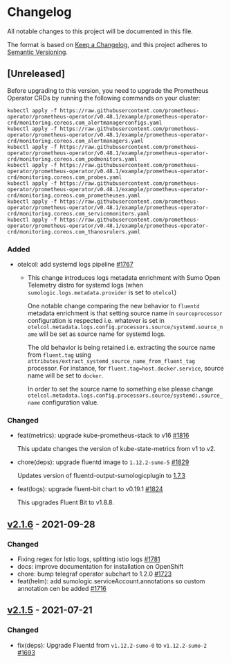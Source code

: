 # Changelog

All notable changes to this project will be documented in this file.

The format is based on [Keep a Changelog](https://keepachangelog.com/en/1.0.0/),
and this project adheres to [Semantic Versioning](https://semver.org/spec/v2.0.0.html).

## [Unreleased]

Before upgrading to this version, you need to upgrade the Prometheus Operator CRDs
by running the following commands on your cluster:

```shell
kubectl apply -f https://raw.githubusercontent.com/prometheus-operator/prometheus-operator/v0.48.1/example/prometheus-operator-crd/monitoring.coreos.com_alertmanagerconfigs.yaml
kubectl apply -f https://raw.githubusercontent.com/prometheus-operator/prometheus-operator/v0.48.1/example/prometheus-operator-crd/monitoring.coreos.com_alertmanagers.yaml
kubectl apply -f https://raw.githubusercontent.com/prometheus-operator/prometheus-operator/v0.48.1/example/prometheus-operator-crd/monitoring.coreos.com_podmonitors.yaml
kubectl apply -f https://raw.githubusercontent.com/prometheus-operator/prometheus-operator/v0.48.1/example/prometheus-operator-crd/monitoring.coreos.com_probes.yaml
kubectl apply -f https://raw.githubusercontent.com/prometheus-operator/prometheus-operator/v0.48.1/example/prometheus-operator-crd/monitoring.coreos.com_prometheuses.yaml
kubectl apply -f https://raw.githubusercontent.com/prometheus-operator/prometheus-operator/v0.48.1/example/prometheus-operator-crd/monitoring.coreos.com_servicemonitors.yaml
kubectl apply -f https://raw.githubusercontent.com/prometheus-operator/prometheus-operator/v0.48.1/example/prometheus-operator-crd/monitoring.coreos.com_thanosrulers.yaml
```

### Added

- otelcol: add systemd logs pipeline [#1767][#1767]

  - This change introduces logs metadata enrichment with Sumo Open Telemetry
    distro for systemd logs (when `sumologic.logs.metadata.provider` is set to
    `otelcol`)

    One notable change comparing the new behavior to `fluentd` metadata enrichment
    is that setting source name in `sourceprocessor` configuration is respected
    i.e.  whatever is set in
    `otelcol.metadata.logs.config.processors.source/systemd.source_name` will be
    set as source name for systemd logs.

    The old behavior is being retained i.e. extracting the source name from
    `fluent.tag` using `attributes/extract_systemd_source_name_from_fluent_tag`
    processor. For instance, for `fluent.tag=host.docker.service`, source name
    will be set to `docker`.

    In order to set the source name to something else please change
    `otelcol.metadata.logs.config.processors.source/systemd:.source_name`
    configuration value.

[#1767]: https://github.com/SumoLogic/sumologic-kubernetes-collection/pull/1767

### Changed

- feat(metrics): upgrade kube-prometheus-stack to v16 [#1816][#1816]

  This update changes the version of kube-state-metrics from v1 to v2.

- chore(deps): upgrade fluentd image to `1.12.2-sumo-5` [#1829][#1829]

  Updates version of fluentd-output-sumologicplugin to [1.7.3][1.7.3]

- feat(logs): upgrade fluent-bit chart to v0.19.1 [#1824]

  This upgrades Fluent Bit to v1.8.8.

[#1816]: https://github.com/SumoLogic/sumologic-kubernetes-collection/pull/1816
[#1824]: https://github.com/SumoLogic/sumologic-kubernetes-collection/pull/1824
[#1829]: https://github.com/SumoLogic/sumologic-kubernetes-collection/pull/1829
[1.7.3]: https://github.com/SumoLogic/fluentd-output-sumologic/releases/tag/1.7.3

## [v2.1.6][v2_1_6] - 2021-09-28

### Changed

- Fixing regex for Istio logs, splitting istio logs [#1781]
- docs: improve documentation for installation on OpenShift
- chore: bump telegraf operator subchart to 1.2.0 [#1723]
- feat(helm): add sumologic.serviceAccount.annotations so custom annotation cen be added [#1716]

[v2_1_6]: https://github.com/SumoLogic/sumologic-kubernetes-collection/releases/tag/v2.1.6
[#1781]: https://github.com/SumoLogic/sumologic-kubernetes-collection/pull/1781
[#1723]: https://github.com/SumoLogic/sumologic-kubernetes-collection/pull/1723
[#1716]: https://github.com/SumoLogic/sumologic-kubernetes-collection/pull/1716

## [v2.1.5][v2_1_5] - 2021-07-21

### Changed

- fix(deps): Upgrade Fluentd from `v1.12.2-sumo-0` to `v1.12.2-sumo-2` [#1693][#1693]

[v2_1_5]: https://github.com/SumoLogic/sumologic-kubernetes-collection/releases/tag/v2.1.5
[#1693]: https://github.com/SumoLogic/sumologic-kubernetes-collection/pull/1693
